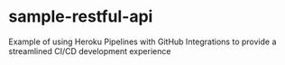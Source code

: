 # sample-restful-api
Example of using Heroku Pipelines with GitHub Integrations to provide a streamlined CI/CD development experience
